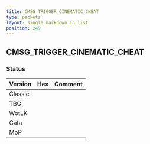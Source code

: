 ```yaml
---
title: CMSG_TRIGGER_CINEMATIC_CHEAT
type: packets
layout: single_markdown_in_list
position: 249
---
```


## CMSG_TRIGGER_CINEMATIC_CHEAT

### Status

Version | Hex | Comment
---------- | ---------- | ---------- 
Classic |  |  
TBC |  |  
WotLK |  |  
Cata |  |  
MoP |  |  